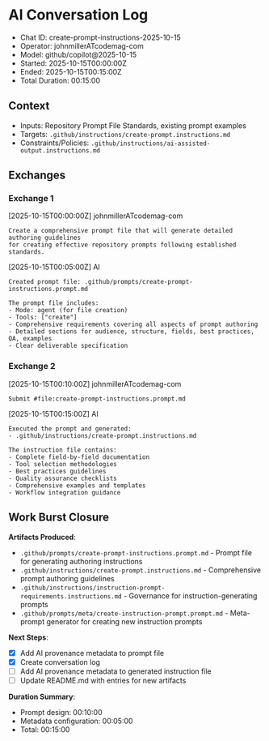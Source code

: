 # AI Conversation Log

- Chat ID: create-prompt-instructions-2025-10-15
- Operator: johnmillerATcodemag-com
- Model: github/copilot@2025-10-15
- Started: 2025-10-15T00:00:00Z
- Ended: 2025-10-15T00:15:00Z
- Total Duration: 00:15:00

## Context

- Inputs: Repository Prompt File Standards, existing prompt examples
- Targets: `.github/instructions/create-prompt.instructions.md`
- Constraints/Policies: `.github/instructions/ai-assisted-output.instructions.md`

## Exchanges

### Exchange 1

[2025-10-15T00:00:00Z] johnmillerATcodemag-com

```text
Create a comprehensive prompt file that will generate detailed authoring guidelines
for creating effective repository prompts following established standards.
```

[2025-10-15T00:05:00Z] AI

```text
Created prompt file: .github/prompts/create-prompt-instructions.prompt.md

The prompt file includes:
- Mode: agent (for file creation)
- Tools: ["create"]
- Comprehensive requirements covering all aspects of prompt authoring
- Detailed sections for audience, structure, fields, best practices, QA, examples
- Clear deliverable specification
```

### Exchange 2

[2025-10-15T00:10:00Z] johnmillerATcodemag-com

```text
Submit #file:create-prompt-instructions.prompt.md
```

[2025-10-15T00:15:00Z] AI

```text
Executed the prompt and generated:
- .github/instructions/create-prompt.instructions.md

The instruction file contains:
- Complete field-by-field documentation
- Tool selection methodologies
- Best practices guidelines
- Quality assurance checklists
- Comprehensive examples and templates
- Workflow integration guidance
```

## Work Burst Closure

**Artifacts Produced**:

- `.github/prompts/create-prompt-instructions.prompt.md` - Prompt file for generating authoring instructions
- `.github/instructions/create-prompt.instructions.md` - Comprehensive prompt authoring guidelines
- `.github/instructions/instruction-prompt-requirements.instructions.md` - Governance for instruction-generating prompts
- `.github/prompts/meta/create-instruction-prompt.prompt.md` - Meta-prompt generator for creating new instruction prompts

**Next Steps**:

- [x] Add AI provenance metadata to prompt file
- [x] Create conversation log
- [ ] Add AI provenance metadata to generated instruction file
- [ ] Update README.md with entries for new artifacts

**Duration Summary**:

- Prompt design: 00:10:00
- Metadata configuration: 00:05:00
- Total: 00:15:00
